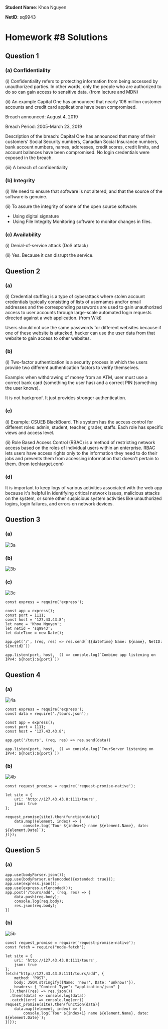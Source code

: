 **Student Name**:  Khoa Nguyen

**NetID**: sq9943

# Homework #8 Solutions

## Question 1 
### (a) Confidentiality

(i) Confidentiality refers to protecting information from being accessed by unauthorized parties. In other words, only the people who are authorized to do so can gain access to sensitive data. (from lecture and MDN)

(ii) An example
Capital One has announced that nearly 106 million customer accounts and credit card applications have been compromised.

Breach announced: August 4, 2019

Breach Period: 2005-March 23, 2019

Description of the breach: Capital One has announced that many of their customers’ Social Security numbers, Canadian Social Insurance numbers, bank account numbers, names, addresses, credit scores, credit limits, and account balances have been compromised. No login credentials were exposed in the breach.

(iii) A breach of confidentiality

### (b) Integrity

(i) We need to ensure that software is not altered, and that the source of the software is genuine.

(ii) To assure the integrity of some of the open source software:

- Using digital signature
- Using File Integrity Monitoring software to monitor changes in files.



### (c) Availability

(i) Denial-of-service attack (DoS attack)

(ii) Yes. Because it can disrupt the service.

## Question 2
### (a)

(i) Credential stuffing is a type of cyberattack where stolen account credentials typically consisting of lists of usernames and/or email addresses and the corresponding passwords are used to gain unauthorized access to user accounts through large-scale automated login requests directed against a web application. (from Wiki)

Users should not use the same passwords for different websites because if one of these website is attacked, hacker can use the user data from that website to gain access to other websites. 

### (b)

(i) Two-factor authentication is a security process in which the users provide two different authentication factors to verify themselves.

Example: when withdrawing of money from an ATM, user must use a correct bank card (something the user has) and a correct PIN (something the user knows).

It is not hackproof. It just provides stronger authentication.

### (c)

(i) Example: CSUEB BlackBoard. This system has the access control for different roles: admin, student, teacher, grader, staffs. Each role has specific views and access level.

(ii) Role Based Access Control (RBAC) is a method of restricting network access based on the roles of individual users within an enterprise. RBAC lets users have access rights only to the information they need to do their jobs and prevents them from accessing information that doesn't pertain to them. (from techtarget.com)

### (d)

It is important to keep logs of various activities associated with the web app because it's helpful in identifying critical network issues, malicious attacks on the system, or some other suspicious system activities like unauthorized logins, login failures, and errors on network devices.

## Question 3
### (a)

![3a](images/3a.png)

### (b)

![3b](images/3b.png)

### (c)

![3c](images/3c.png)

```code
const express = require('express');

const app = express();
const port = 1111;
const host = '127.43.43.8';
let name = 'Khoa Nguyen';
let netid = 'sq9943';
let dateTime = new Date();

app.get('/', (req, res) => res.send(`${dateTime} Name: ${name}, NetID: ${netid}`))

app.listen(port, host,  () => console.log(`Combine app listening on IPv4: ${host}:${port}`))
```

## Question 4
### (a)

![4a](images/4a.png)

```code
const express = require('express');
const data = require('./tours.json');

const app = express();
const port = 1111;
const host = '127.43.43.8';

app.get('/tours', (req, res) => res.send(data))

app.listen(port, host,  () => console.log(`TourServer listening on IPv4: ${host}:${port}`))
```

### (b)

![4b](images/4b.png)

```code
const request_promise = require('request-promise-native'); 

let site = { 
    uri: 'http://127.43.43.8:1111/tours', 
    json: true 
}; 
    
request_promise(site).then(function(data){ 
    data.map((element, index) => {
        console.log(`Tour ${index+1} name ${element.Name}, date: ${element.Date}`);
})});
```

## Question 5

### (a)

```code
app.use(bodyParser.json());
app.use(bodyParser.urlencoded({extended: true}));
app.use(express.json());
app.use(express.urlencoded());
app.post('/tours/add', (req, res) => {
    data.push(req.body);
    console.log(req.body);
    res.json(req.body);
})
```
### (b)

![5b](images/5b.png)

```code
const request_promise = require('request-promise-native'); 
const fetch = require("node-fetch");

let site = { 
    uri: 'http://127.43.43.8:1111/tours', 
    json: true 
}; 
fetch("http://127.43.43.8:1111/tours/add", {
    method: 'POST',
    body: JSON.stringify({Name: 'new!', Date: 'unknow!'}),
    headers: { "Content-Type": "application/json" }
  }).then((res) => res.json())
  .then((data) => console.log(data))
  .catch((err) => console.log(err))   
request_promise(site).then(function(data){ 
    data.map((element, index) => {
        console.log(`Tour ${index+1} name ${element.Name}, date: ${element.Date}`);
})});
```